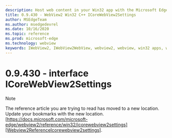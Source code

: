 ```yaml
---
description: Host web content in your Win32 app with the Microsoft Edge WebView2 control
title: 0.9.430 - WebView2 Win32 C++ ICoreWebView2Settings
author: MSEdgeTeam
ms.author: msedgedevrel
ms.date: 10/16/2020
ms.topic: reference
ms.prod: microsoft-edge
ms.technology: webview
keywords: IWebView2, IWebView2WebView, webview2, webview, win32 apps, win32, edge, ICoreWebView2, ICoreWebView2Host, browser control, edge html
---
```


# 0.9.430 - interface ICoreWebView2Settings 

> [!NOTE]
> The reference article you are trying to read has moved to a new location.  
> Update your bookmarks with the new location.  
> [https://docs.microsoft.com/microsoft-edge/webview2/reference/win32/icorewebview2settings][Webview2ReferenceIcorewebview2settings].  

[Webview2ReferenceIcorewebview2settings]: /microsoft-edge/webview2/reference/win32/icorewebview2settings "interface ICoreWebView2Settings | Microsoft Docs"
